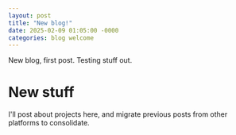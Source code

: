```yaml
---
layout: post
title: "New blog!"
date: 2025-02-09 01:05:00 -0000
categories: blog welcome
---
```


New blog, first post. Testing stuff out.

# New stuff

I'll post about projects here, and migrate previous posts from other platforms to consolidate.

